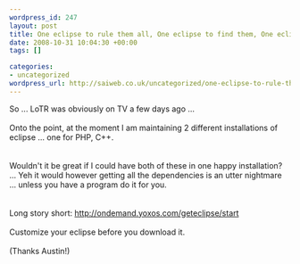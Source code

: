 ```yaml
--- 
wordpress_id: 247
layout: post
title: One eclipse to rule them all, One eclipse to find them, One eclipse to bring them all, and in dev joy bind them ...
date: 2008-10-31 10:04:30 +00:00
tags: []

categories: 
- uncategorized
wordpress_url: http://saiweb.co.uk/uncategorized/one-eclipse-to-rule-them-all-one-eclipse-to-find-them-one-eclipse-to-bring-them-all-and-in-dev-joy-bind-them
---
```

So ... LoTR was obviously on TV a few days ago ...<br /><br />Onto the point, at the moment I am maintaining 2 different installations of eclipse ... one for PHP, C++.<br /><br /><br />Wouldn't it be great if I could have both of these in one happy installation? ... Yeh it would however getting all the dependencies is an utter nightmare ... unless you have a program do it for you.<br /><br /><br />Long story short: http://ondemand.yoxos.com/geteclipse/start<br /><br />Customize your eclipse before you download it.<br /><br />(Thanks Austin!)<br />
